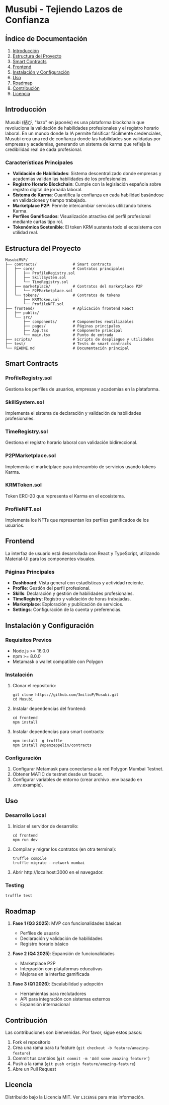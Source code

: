 # Musubi - Tejiendo Lazos de Confianza

## Índice de Documentación

1. [Introducción](#introducción)
2. [Estructura del Proyecto](#estructura-del-proyecto)
3. [Smart Contracts](#smart-contracts)
4. [Frontend](#frontend)
5. [Instalación y Configuración](#instalación-y-configuración)
6. [Uso](#uso)
7. [Roadmap](#roadmap)
8. [Contribución](#contribución)
9. [Licencia](#licencia)

## Introducción

Musubi (結び, "lazo" en japonés) es una plataforma blockchain que revoluciona la validación de habilidades profesionales y el registro horario laboral. En un mundo donde la IA permite falsificar fácilmente credenciales, Musubi crea una red de confianza donde las habilidades son validadas por empresas y academias, generando un sistema de karma que refleja la credibilidad real de cada profesional.

### Características Principales

- **Validación de Habilidades**: Sistema descentralizado donde empresas y academias validan las habilidades de los profesionales.
- **Registro Horario Blockchain**: Cumple con la legislación española sobre registro digital de jornada laboral.
- **Sistema de Karma**: Cuantifica la confianza en cada habilidad basándose en validaciones y tiempo trabajado.
- **Marketplace P2P**: Permite intercambiar servicios utilizando tokens Karma.
- **Perfiles Gamificados**: Visualización atractiva del perfil profesional mediante cartas tipo rol.
- **Tokenómica Sostenible**: El token KRM sustenta todo el ecosistema con utilidad real.

## Estructura del Proyecto

```
MusubiMVP/
├── contracts/                # Smart contracts
│   ├── core/                 # Contratos principales
│   │   ├── ProfileRegistry.sol
│   │   ├── SkillSystem.sol
│   │   └── TimeRegistry.sol
│   ├── marketplace/          # Contratos del marketplace P2P
│   │   └── P2PMarketplace.sol
│   └── tokens/               # Contratos de tokens
│       ├── KRMToken.sol
│       └── ProfileNFT.sol
├── frontend/                 # Aplicación frontend React
│   ├── public/
│   └── src/
│       ├── components/       # Componentes reutilizables
│       ├── pages/            # Páginas principales
│       ├── App.tsx           # Componente principal
│       └── main.tsx          # Punto de entrada
├── scripts/                  # Scripts de despliegue y utilidades
├── test/                     # Tests de smart contracts
└── README.md                 # Documentación principal
```

## Smart Contracts

### ProfileRegistry.sol
Gestiona los perfiles de usuarios, empresas y academias en la plataforma.

### SkillSystem.sol
Implementa el sistema de declaración y validación de habilidades profesionales.

### TimeRegistry.sol
Gestiona el registro horario laboral con validación bidireccional.

### P2PMarketplace.sol
Implementa el marketplace para intercambio de servicios usando tokens Karma.

### KRMToken.sol
Token ERC-20 que representa el Karma en el ecosistema.

### ProfileNFT.sol
Implementa los NFTs que representan los perfiles gamificados de los usuarios.

## Frontend

La interfaz de usuario está desarrollada con React y TypeScript, utilizando Material-UI para los componentes visuales.

### Páginas Principales

- **Dashboard**: Vista general con estadísticas y actividad reciente.
- **Profile**: Gestión del perfil profesional.
- **Skills**: Declaración y gestión de habilidades profesionales.
- **TimeRegistry**: Registro y validación de horas trabajadas.
- **Marketplace**: Exploración y publicación de servicios.
- **Settings**: Configuración de la cuenta y preferencias.

## Instalación y Configuración

### Requisitos Previos

- Node.js >= 16.0.0
- npm >= 8.0.0
- Metamask o wallet compatible con Polygon

### Instalación

1. Clonar el repositorio:
   ```
   git clone https://github.com/3milioP/Musubi.git
   cd Musubi
   ```

2. Instalar dependencias del frontend:
   ```
   cd frontend
   npm install
   ```

3. Instalar dependencias para smart contracts:
   ```
   npm install -g truffle
   npm install @openzeppelin/contracts
   ```

### Configuración

1. Configurar Metamask para conectarse a la red Polygon Mumbai Testnet.
2. Obtener MATIC de testnet desde un faucet.
3. Configurar variables de entorno (crear archivo .env basado en .env.example).

## Uso

### Desarrollo Local

1. Iniciar el servidor de desarrollo:
   ```
   cd frontend
   npm run dev
   ```

2. Compilar y migrar los contratos (en otra terminal):
   ```
   truffle compile
   truffle migrate --network mumbai
   ```

3. Abrir http://localhost:3000 en el navegador.

### Testing

```
truffle test
```

## Roadmap

1. **Fase 1 (Q3 2025)**: MVP con funcionalidades básicas
   - Perfiles de usuario
   - Declaración y validación de habilidades
   - Registro horario básico

2. **Fase 2 (Q4 2025)**: Expansión de funcionalidades
   - Marketplace P2P
   - Integración con plataformas educativas
   - Mejoras en la interfaz gamificada

3. **Fase 3 (Q1 2026)**: Escalabilidad y adopción
   - Herramientas para reclutadores
   - API para integración con sistemas externos
   - Expansión internacional

## Contribución

Las contribuciones son bienvenidas. Por favor, sigue estos pasos:

1. Fork el repositorio
2. Crea una rama para tu feature (`git checkout -b feature/amazing-feature`)
3. Commit tus cambios (`git commit -m 'Add some amazing feature'`)
4. Push a la rama (`git push origin feature/amazing-feature`)
5. Abre un Pull Request

## Licencia

Distribuido bajo la Licencia MIT. Ver `LICENSE` para más información.
